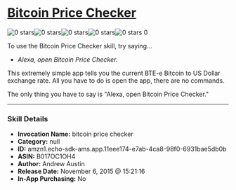 # [Bitcoin Price Checker](http://alexa.amazon.com/#skills/amzn1.echo-sdk-ams.app.11eee174-e7ab-4ca8-98f0-6931bae5db0b)
![0 stars](../../images/ic_star_border_black_18dp_1x.png)![0 stars](../../images/ic_star_border_black_18dp_1x.png)![0 stars](../../images/ic_star_border_black_18dp_1x.png)![0 stars](../../images/ic_star_border_black_18dp_1x.png)![0 stars](../../images/ic_star_border_black_18dp_1x.png) 0

To use the Bitcoin Price Checker skill, try saying...

* *Alexa, open Bitcoin Price Checker.*

This extremely simple app tells you the current BTE-e Bitcoin to US Dollar exchange rate. All you have to do is open the app, there are no commands.

The only thing you have to say is "Alexa, open Bitcoin Price Checker."

***

### Skill Details

* **Invocation Name:** bitcoin price checker
* **Category:** null
* **ID:** amzn1.echo-sdk-ams.app.11eee174-e7ab-4ca8-98f0-6931bae5db0b
* **ASIN:** B017OC1OH4
* **Author:** Andrew Austin
* **Release Date:** November 6, 2015 @ 15:21:16
* **In-App Purchasing:** No
